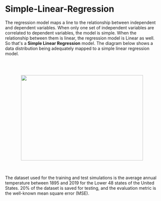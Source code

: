 # Simple-Linear-Regression

The regression model maps a line to the relationship between independent and dependent variables. When only one set of independent variables are correlated to dependent variables, the model is simple. When the relationship between them is linear, the regression model is Linear as well. So that's a **Simple Linear Regression** model. The diagram below shows a data distribution being adequately mapped to a simple linear regression model.

<br/><br/>

<p align="center">
  <img width="400" height="280" src="https://user-images.githubusercontent.com/66460485/126896094-79f345a1-a6b8-4e6d-b7a9-9d71e1d6522f.png">
</p>

<br/><br/>
The dataset used for the training and test simulations is the average annual temperature between 1895 and 2019 for the Lower 48 states of the United States.
20% of the dataset is saved for testing, and the evaluation metric is the well-known mean square error (MSE). 
